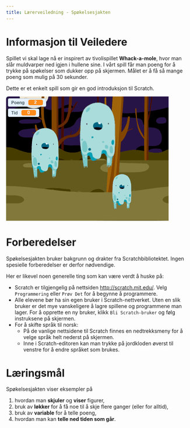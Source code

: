 ```yaml
---
title: Lærerveiledning - Spøkelsesjakten
---
```


# Informasjon til Veiledere

Spillet vi skal lage nå er inspirert av tivolispillet
__Whack-a-mole__, hvor man slår muldvarper ned igjen i hullene sine. I
vårt spill får man poeng for å trykke på spøkelser som dukker opp på
skjermen. Målet er å få så mange poeng som mulig på 30 sekunder.

Dette er et enkelt spill som gir en god introduksjon til Scratch.

![](spokelsesjakten.png)

# Forberedelser

Spøkelsesjakten bruker bakgrunn og drakter fra
Scratchbibliotektet. Ingen spesielle forberedelser er derfor
nødvendige.

Her er likevel noen generelle ting som kan være verdt å huske på:

+ Scratch er tilgjengelig på nettsiden <http://scratch.mit.edu/>. Velg
  `Programmering` eller `Prøv Det` for å begynne å programmere.
+ Alle elevene bør ha sin egen bruker i Scratch-nettverket. Uten en
  slik bruker er det mye vanskeligere å lagre spillene og programmene
  man lager. For å opprette en ny bruker, klikk `Bli Scratch-bruker`
  og følg instruksene på skjermen.
+ For å skifte språk til norsk:
    + På de vanlige nettsidene til Scratch finnes en nedtrekksmeny for
      å velge språk helt nederst på skjermen.
    + Inne i Scratch-editoren kan man trykke på jordkloden øverst til
      venstre for å endre språket som brukes.

# Læringsmål

Spøkelsesjakten viser eksempler på

1. hvordan man __skjuler__ og __viser__ figurer,
2. bruk av __løkker__ for å få noe til å skje flere ganger (eller for alltid),
3. bruk av __variable__ for å telle poeng,
4. hvordan man kan __telle ned tiden som går__.
